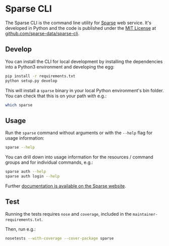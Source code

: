 
# Sparse CLI

The Sparse CLI is the command line utility for [Sparse](https://sparsedata.net) web service. It's developed in Python and the code is published under the [MIT License](https://github.com/sparse-data/sparse-cli/blob/master/LICENSE) at [github.com/sparse-data/sparse-cli](https://github.com/sparse-data/sparse-cli).

## Develop

You can install the CLI for local development by installing the dependencies into a Python3 environment and developing the egg:

```sh
pip install -r requirements.txt
python setup.py develop
```

This will install a `sparse` binary in your local Python environment's bin folder. You can check that this is on your path with e.g.:

```sh
which sparse
```

## Usage

Run the `sparse` command without arguments or with the `--help` flag for usage information:

```sh
sparse --help
```

You can drill down into usage information for the resources / command groups and for individual commands, e.g.:

```sh
sparse auth --help
sparse auth login --help
```

Further [documentation is available on the Sparse website](https://sparsedata.net/docs).

## Test

Running the tests requires `nose` and `coverage`, included in the `maintainer-requirements.txt`.

Then, run e.g.:

```sh
nosetests --with-coverage --cover-package sparse
```
